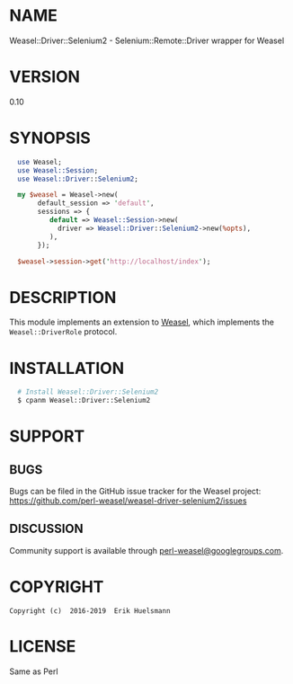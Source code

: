 
# NAME

Weasel::Driver::Selenium2 - Selenium::Remote::Driver wrapper for Weasel

# VERSION

0.10

# SYNOPSIS

```perl
  use Weasel;
  use Weasel::Session;
  use Weasel::Driver::Selenium2;

  my $weasel = Weasel->new(
       default_session => 'default',
       sessions => {
          default => Weasel::Session->new(
            driver => Weasel::Driver::Selenium2->new(%opts),
          ),
       });

  $weasel->session->get('http://localhost/index');
```

# DESCRIPTION

This module implements an extension to
[Weasel](https://github.com/perl-weasel/weasel/), which
implements the `Weasel::DriverRole` protocol.


# INSTALLATION

```sh
  # Install Weasel::Driver::Selenium2
  $ cpanm Weasel::Driver::Selenium2
```

# SUPPORT

## BUGS

Bugs can be filed in the GitHub issue tracker for the Weasel project:
 https://github.com/perl-weasel/weasel-driver-selenium2/issues

## DISCUSSION

Community support is available through
[perl-weasel@googlegroups.com](mailto:perl-weasel@googlegroups.com).

# COPYRIGHT

```
Copyright (c)  2016-2019  Erik Huelsmann
```

# LICENSE

Same as Perl
